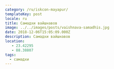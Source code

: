 ```yaml
---
category: /ru/iskcon-mayapur/
templateKey: post
locale: ru
title: Самадхи вайшнавов
image: ../../images/posts/vaishnava-samadhis.jpg
date: 2018-12-06T15:05:09.000Z
description: Самадхи вайшнавов
location:
   - 23.42295
   - 88.38807
tags:
  - самадхи
---
```


<tbd locale="ru" url="https://docs.google.com/document/d/17MLwMeQwInzUIdkhnsmuGmO5bLFrLJU7yZUA9o01h4M/edit#heading=h.kdjmisb5hj2e"></tbd>
